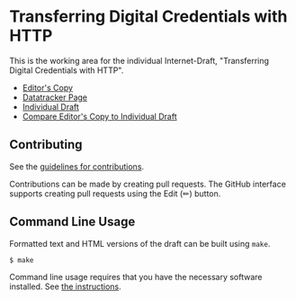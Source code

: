 # Transferring Digital Credentials with HTTP

This is the working area for the individual Internet-Draft, "Transferring Digital Credentials with HTTP".

* [Editor's Copy](https://ekr.github.io/draft-rescorla-tigress-http/#go.draft-rescorla-tigress-http.html)
* [Datatracker Page](https://datatracker.ietf.org/doc/draft-rescorla-tigress-http)
* [Individual Draft](https://datatracker.ietf.org/doc/html/draft-rescorla-tigress-http)
* [Compare Editor's Copy to Individual Draft](https://ekr.github.io/draft-rescorla-tigress-http/#go.draft-rescorla-tigress-http.diff)


## Contributing

See the
[guidelines for contributions](https://github.com/ekr/draft-rescorla-tigress-http/blob/main/CONTRIBUTING.md).

Contributions can be made by creating pull requests.
The GitHub interface supports creating pull requests using the Edit (✏) button.


## Command Line Usage

Formatted text and HTML versions of the draft can be built using `make`.

```sh
$ make
```

Command line usage requires that you have the necessary software installed.  See
[the instructions](https://github.com/martinthomson/i-d-template/blob/main/doc/SETUP.md).


